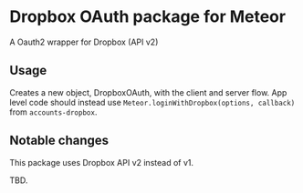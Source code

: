 Dropbox OAuth package for Meteor
================================

A Oauth2 wrapper for Dropbox (API v2)

## Usage

Creates a new object, DropboxOAuth, with the client and server flow.
App level code should instead use `Meteor.loginWithDropbox(options, callback)`
from `accounts-dropbox`.

## Notable changes

This package uses Dropbox API v2 instead of v1.

TBD.
